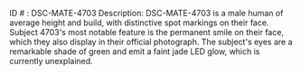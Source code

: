 ID # : DSC-MATE-4703
Description: DSC-MATE-4703 is a male human of average height and build, with distinctive spot markings on their face. Subject 4703's most notable feature is the permanent smile on their face, which they also display in their official photograph. The subject's eyes are a remarkable shade of green and emit a faint jade LED glow, which is currently unexplained. 